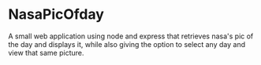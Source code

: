 # NasaPicOfday

A small web application using node and express that retrieves nasa's pic of the day and displays it, while also giving
the option to select any day and view that same picture.
